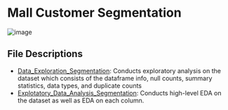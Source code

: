 # Mall Customer Segmentation
![image](https://github.com/masonlonoff/Mall_Customer_Segmentation/assets/117112918/282ace0a-2e27-4ead-b241-db366af5512c)

## File Descriptions
* [Data_Exploration_Segmentation](https://github.com/masonlonoff/Mall_Customer_Segmentation/blob/main/Data_Exploration_Segmentation.ipynb): Conducts exploratory analysis on the dataset which consists of the dataframe info, null counts, summary statistics, data types, and duplicate counts
* [Explotatory_Data_Analysis_Segmentation](https://github.com/masonlonoff/Mall_Customer_Segmentation/blob/main/Exploratory_Data_Analysis_Segmentation.ipynb): Conducts high-level EDA on the dataset as well as EDA on each column.
